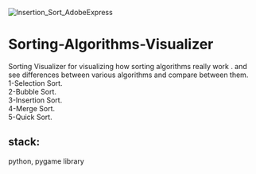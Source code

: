 ![Insertion_Sort_AdobeExpress](https://user-images.githubusercontent.com/108765836/208170295-81109f14-b11c-450c-ba6c-ab29a80cd5a5.gif)


# Sorting-Algorithms-Visualizer
Sorting Visualizer for visualizing how sorting algorithms really work . and see differences between various algorithms and compare between them.
<br />1-Selection Sort.
<br />2-Bubble Sort.
<br />3-Insertion Sort.
<br />4-Merge Sort.
<br />5-Quick Sort.
<br />
## stack:<br />
python, pygame library

